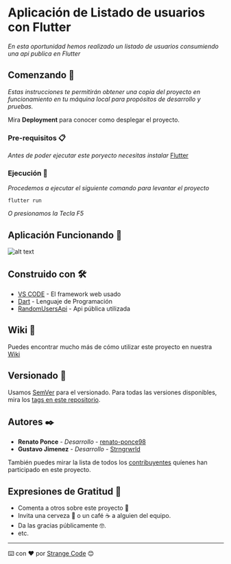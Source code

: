 # Aplicación de Listado de usuarios con Flutter

_En esta oportunidad hemos realizado un listado de usuarios consumiendo una api publica en Flutter_

## Comenzando 🚀

_Estas instrucciones te permitirán obtener una copia del proyecto en funcionamiento en tu máquina local para propósitos de desarrollo y pruebas._

Mira **Deployment** para conocer como desplegar el proyecto.


### Pre-requisitos 📋

_Antes de poder ejecutar este poryecto necesitas instalar_ [Flutter](https://flutter.dev/)

### Ejecución 🔧

_Procedemos a ejecutar el siguiente comando para levantar el proyecto_

```
flutter run
```

_O presionamos la Tecla F5_

<!-- 
## Ejecutando las pruebas ⚙️

_Explica como ejecutar las pruebas automatizadas para este sistema_

### Analice las pruebas end-to-end 🔩

_Explica que verifican estas pruebas y por qué_

```
Da un ejemplo
```

### Y las pruebas de estilo de codificación ⌨️

_Explica que verifican estas pruebas y por qué_

```
Da un ejemplo
``` -->

<!-- ## Despliegue 📦

_Agrega notas adicionales sobre como hacer deploy_ -->

## Aplicación Funcionando 📱
![alt text](https://i.ibb.co/6NBsqY3/Screenshot-2.png)

## Construido con 🛠️

* [VS CODE](https://code.visualstudio.com/) - El framework web usado
* [Dart](https://dart.dev/) - Lenguaje de Programación
* [RandomUsersApi](https://randomuser.me/) - Api pública utilizada

<!-- ## Contribuyendo 🖇️

Por favor lee el [CONTRIBUTING.md](https://gist.github.com/villanuevand/xxxxxx) para detalles de nuestro código de conducta, y el proceso para enviarnos pull requests. -->

## Wiki 📖

Puedes encontrar mucho más de cómo utilizar este proyecto en nuestra [Wiki](https://github.com/Strange-Code/UsersList/wiki)

## Versionado 📌

Usamos [SemVer](http://semver.org/) para el versionado. Para todas las versiones disponibles, mira los [tags en este repositorio](https://github.com/Strange-Code/UsersList/tags).

## Autores ✒️

* **Renato Ponce** - *Desarrollo* - [renato-ponce98](https://github.com/renato-ponce98)
* **Gustavo Jimenez** - *Desarrollo* - [Strngrwrld](https://github.com/Strngrwrld)

También puedes mirar la lista de todos los [contribuyentes](https://github.com/Strange-Code/UsersList/contributors) quíenes han participado en este proyecto. 

<!-- ## Licencia 📄

Este proyecto está bajo la Licencia (Tu Licencia) - mira el archivo [LICENSE.md](LICENSE.md) para detalles -->

## Expresiones de Gratitud 🎁

* Comenta a otros sobre este proyecto 📢
* Invita una cerveza 🍺 o un café ☕ a alguien del equipo. 
* Da las gracias públicamente 🤓.
* etc.



---
⌨️ con ❤️ por [Strange Code](https://github.com/Strange-Code) 😊